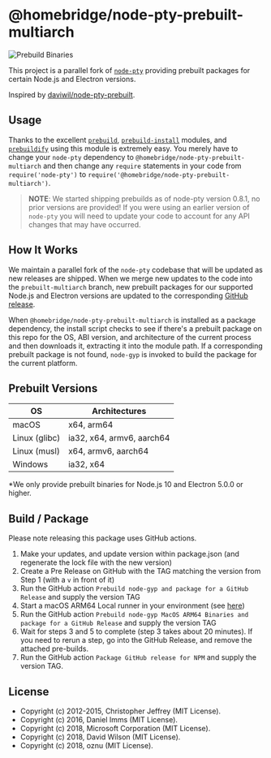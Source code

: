 # @homebridge/node-pty-prebuilt-multiarch

![Prebuild Binaries](https://github.com/homebridge/node-pty-prebuilt-multiarch/workflows/Build%20and%20Test/badge.svg)

This project is a parallel fork of [`node-pty`](https://github.com/Microsoft/node-pty) providing prebuilt packages for certain Node.js and Electron versions.

Inspired by [daviwil/node-pty-prebuilt](https://github.com/daviwil/node-pty-prebuilt).

## Usage

Thanks to the excellent [`prebuild`](https://github.com/prebuild/prebuild), [`prebuild-install`](https://github.com/prebuild/prebuild) modules, and [`prebuildify`](https://github.com/prebuild/prebuildify) using this module is extremely easy.  You merely have to change your `node-pty` dependency to `@homebridge/node-pty-prebuilt-multiarch` and then change any `require` statements in your code from `require('node-pty')` to `require('@homebridge/node-pty-prebuilt-multiarch')`.

> **NOTE**: We started shipping prebuilds as of node-pty version 0.8.1, no prior versions are provided!  If you were using an earlier version of `node-pty` you will need to update your code to account for any API changes that may have occurred.

## How It Works

We maintain a parallel fork of the `node-pty` codebase that will be updated as new releases are shipped.  When we merge new updates to the code into the `prebuilt-multiarch` branch, new prebuilt packages for our supported Node.js and Electron versions are updated to the corresponding [GitHub release](https://github.com/homebridge/node-pty-prebuilt-multiarch/releases).

When `@homebridge/node-pty-prebuilt-multiarch` is installed as a package dependency, the install script checks to see if there's a prebuilt package on this repo for the OS, ABI version, and architecture of the current process and then downloads it, extracting it into the module path.  If a corresponding prebuilt package is not found, `node-gyp` is invoked to build the package for the current platform.

## Prebuilt Versions

| OS              | Architectures               |
| --------------- |-----------------------------|
| macOS           | x64, arm64                  |
| Linux (glibc)   | ia32, x64, armv6, aarch64   |
| Linux (musl)    | x64, armv6, aarch64         |
| Windows         | ia32, x64                   |

*We only provide prebuilt binaries for Node.js 10 and Electron 5.0.0 or higher.

## Build / Package

Please note releasing this package uses GitHub actions.

1. Make your updates, and update version within package.json (and regenerate the lock file with the new version)
2. Create a Pre Release on GitHub with the TAG matching the version from Step 1 (with a `v` in front of it)
3. Run the GitHub action `Prebuild node-gyp and package for a GitHub Release` and supply the version TAG
4. Start a macOS ARM64 Local runner in your environment (see [here](https://github.com/homebridge/node-pty-prebuilt-multiarch/settings/actions/runners))
5. Run the GitHub action `Prebuild node-gyp MacOS ARM64 Binaries and package for a GitHub Release` and supply the version TAG
6. Wait for steps 3 and 5 to complete (step 3 takes about 20 minutes). If you need to rerun a step, go into the GitHub Release, and remove the attached pre-builds.
7. Run the GitHub action `Package GitHub release for NPM` and supply the version TAG.

## License

* Copyright (c) 2012-2015, Christopher Jeffrey (MIT License).
* Copyright (c) 2016, Daniel Imms (MIT License).
* Copyright (c) 2018, Microsoft Corporation (MIT License).
* Copyright (c) 2018, David Wilson (MIT License).
* Copyright (c) 2018, oznu (MIT License).
